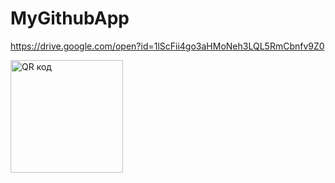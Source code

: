 # MyGithubApp
https://drive.google.com/open?id=1lScFii4go3aHMoNeh3LQL5RmCbnfv9Z0

<a href="http://qrcoder.ru" target="_blank"><img src="http://qrcoder.ru/code/?https%3A%2F%2Fdrive.google.com%2Fopen%3Fid%3D1lScFii4go3aHMoNeh3LQL5RmCbnfv9Z0&4&0" width="180" height="180" border="0" title="QR код"></a>
